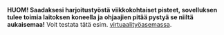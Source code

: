 **HUOM! Saadaksesi harjoitustyöstä viikkokohtaiset pisteet, sovelluksen tulee toimia laitoksen koneella ja ohjaajien pitää pystyä se niiltä aukaisemaa!** Voit testata tätä esim. [virtuaalityöasemassa](https://vdi.helsinki.fi).
